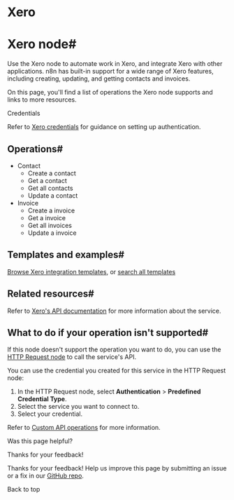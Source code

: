 # Xero

[ ](https://github.com/n8n-io/n8n-docs/edit/main/docs/integrations/builtin/app-nodes/n8n-nodes-base.xero.md "Edit this page")

# Xero node#

Use the Xero node to automate work in Xero, and integrate Xero with other applications. n8n has built-in support for a wide range of Xero features, including creating, updating, and getting contacts and invoices. 

On this page, you'll find a list of operations the Xero node supports and links to more resources.

Credentials

Refer to [Xero credentials](../../credentials/xero/) for guidance on setting up authentication. 

## Operations#

  * Contact
    * Create a contact
    * Get a contact
    * Get all contacts
    * Update a contact
  * Invoice
    * Create a invoice
    * Get a invoice
    * Get all invoices
    * Update a invoice



## Templates and examples#

[Browse Xero integration templates](https://n8n.io/integrations/xero/), or [search all templates](https://n8n.io/workflows/)

## Related resources#

Refer to [Xero's API documentation](https://developer.xero.com/documentation/api/accounting/overview) for more information about the service.

## What to do if your operation isn't supported#

If this node doesn't support the operation you want to do, you can use the [HTTP Request node](../../core-nodes/n8n-nodes-base.httprequest/) to call the service's API.

You can use the credential you created for this service in the HTTP Request node: 

  1. In the HTTP Request node, select **Authentication** > **Predefined Credential Type**.
  2. Select the service you want to connect to.
  3. Select your credential.



Refer to [Custom API operations](../../../custom-operations/) for more information.

Was this page helpful? 

Thanks for your feedback! 

Thanks for your feedback! Help us improve this page by submitting an issue or a fix in our [GitHub repo](https://github.com/n8n-io/n8n-docs). 

Back to top 
